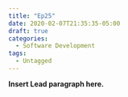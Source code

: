 ```yaml
---
title: "Ep25"
date: 2020-02-07T21:35:35-05:00
draft: true
categories:
  - Software Development
tags:
  - Untagged
---
```


**Insert Lead paragraph here.**